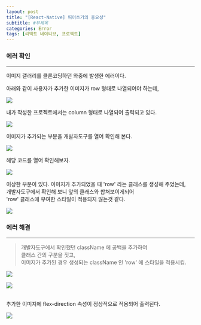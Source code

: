 ```yaml
---
layout: post
title: "[React-Native] 띄어쓰기의 중요성"
subtitle: #부제목
categories: Error
tags: [리액트 네이티브, 프로젝트]
---
```


### 에러 확인
---

이미지 갤러리를 클론코딩하던 와중에 발생한 에러이다.
<br>

아래와 같이 사용자가 추가한 이미지가 row 형태로 나열되어야 하는데,

![](https://img1.daumcdn.net/thumb/R1280x0/?scode=mtistory2&fname=https%3A%2F%2Fblog.kakaocdn.net%2Fdn%2FmReuA%2FbtrX4l7g1EZ%2FkR63tegYrWyntNlgnHi5cK%2Fimg.jpg)

내가 작성한 프로젝트에서는 column 형태로 나열되어 출력되고 있다.

![](https://img1.daumcdn.net/thumb/R1280x0/?scode=mtistory2&fname=https%3A%2F%2Fblog.kakaocdn.net%2Fdn%2Fx6CQa%2FbtrYdhCnupK%2Fmc7b9ZBetSPQvBInCRtnP1%2Fimg.jpg)

이미지가 추가되는 부분을 개발자도구를 열어 확인해 본다.

![](https://img1.daumcdn.net/thumb/R1280x0/?scode=mtistory2&fname=https%3A%2F%2Fblog.kakaocdn.net%2Fdn%2FcQIuVw%2FbtrX6g5qhG9%2FFoYlGSitUep5izETYXe7HK%2Fimg.jpg)

해당 코드를 열어 확인해보자.

![](https://img1.daumcdn.net/thumb/R1280x0/?scode=mtistory2&fname=https%3A%2F%2Fblog.kakaocdn.net%2Fdn%2F8IvUF%2FbtrX4lTJZjD%2FFPw12Xxepm82HyKYeK2Jj1%2Fimg.jpg)

이상한 부분이 있다.
이미지가 추가되었을 때 'row' 라는 클래스를 생성해 주었는데,<br>
개발자도구에서 확인해 보니 앞의 클래스와 합쳐보이게되어<br>
'row' 클래스에 부여한 스타일이 적용되지 않는것 같다. 

![](https://img1.daumcdn.net/thumb/R1280x0/?scode=mtistory2&fname=https%3A%2F%2Fblog.kakaocdn.net%2Fdn%2FnviZO%2FbtrX41N9gdF%2FCnO9O8gxK7rzVTjJkBkJ40%2Fimg.jpg)


### 에러 해결
---

> 개발자도구에서 확인했던 className 에 공백을 추가하여<br>
클래스 간의 구분을 짓고,<br>
이미지가 추가된 경우 생성되는 className 인 'row' 에 스타일을 적용시킴.

![](https://img1.daumcdn.net/thumb/R1280x0/?scode=mtistory2&fname=https%3A%2F%2Fblog.kakaocdn.net%2Fdn%2FAVnIQ%2FbtrX33sgSSs%2FRRS1eL8LnNcsC3UarUPBo1%2Fimg.jpg)

![](https://img1.daumcdn.net/thumb/R1280x0/?scode=mtistory2&fname=https%3A%2F%2Fblog.kakaocdn.net%2Fdn%2FdsacT0%2FbtrX2VVDusI%2FMoNUzUbhkmK3Lxiw8kOnzk%2Fimg.jpg)
<br>
<br>

추가한 이미지에 flex-direction 속성이 정상적으로 적용되어 출력된다.

![](https://img1.daumcdn.net/thumb/R1280x0/?scode=mtistory2&fname=https%3A%2F%2Fblog.kakaocdn.net%2Fdn%2FdNojKS%2FbtrX9FXVcGg%2F8fRk0LE7ID8rhLg2YcRs80%2Fimg.jpg)